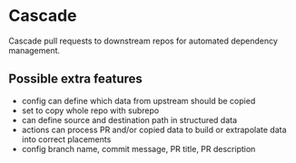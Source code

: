 # Cascade

Cascade pull requests to downstream repos for automated dependency management. 

## Possible extra features

- config can define which data from upstream should be copied
- set to copy whole repo with subrepo
- can define source and destination path in structured data
- actions can process PR and/or copied data to build or extrapolate data into correct placements
- config branch name, commit message, PR title, PR description
